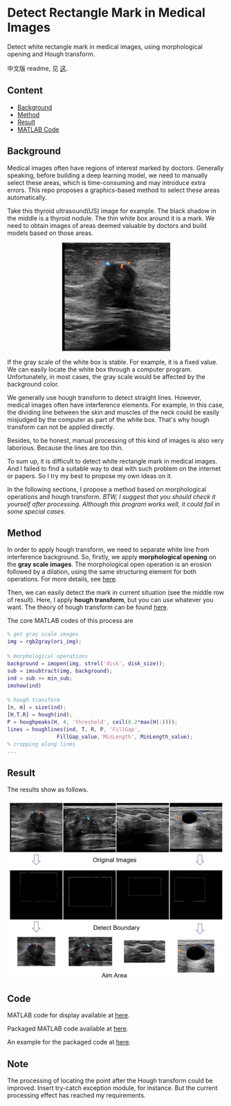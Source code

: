 # Detect Rectangle Mark in Medical Images
Detect white rectangle mark in medical images, using morphological opening and Hough transform.

中文版 readme, 见 [这](README_zhCN.md).

## Content
  * [Background](#background)
  * [Method](#method)
  * [Result](#result)
  * [MATLAB Code](#code)

## Background

Medical images often have regions of interest marked by doctors. Generally speaking, before building a deep learning model, we need to manually select these areas, which is time-consuming and may introduce extra errors. This repo proposes a graphics-based method to select these areas automatically.

Take this thyroid ultrasound(US) image for example. The black shadow in the middle is a thyroid nodule. The thin white box around it is a mark. We need to obtain images of areas deemed valuable by doctors and build models based on those areas. 

<p align="center">
<img src="img/ori.jpg" alt="ultrasound(US) images" width="250" height="250" />
</p>

If the gray scale of the white box is stable. For example, it is a fixed value. We can easily locate the white box through a computer program. Unfortunately, in most cases, the gray scale would be affected by the background color. 

We generally use hough transform to detect straight lines. However, medical images often have interference elements. For example, in this case, the dividing line between the skin and muscles of the neck could be easily misjudged by the computer as part of the white box. That's why hough transform can not be applied directly.

Besides, to be honest, manual processing of this kind of images is also very laborious. Because the lines are too thin.

To sum up, it is difficult to detect  white rectangle mark in medical images. And I failed to find a suitable way to deal with such problem on the internet or papers. So I try my best to propose my own ideas on it.

In the following sections, I propose a method based on morphological operations and hough transform. *BTW, I suggest that you should check it yourself after processing. Although this program works well, it could fail in some special cases.*


## Method

In order to apply hough transform, we need to separate white line from interference background. So, firstly, we apply **morphological opening** on the **gray scale images**. The morphological open operation is an erosion followed by a dilation, using the same structuring element for both operations. For more details, see [here](https://www.mathworks.com/help/images/ref/imopen.html#f5-345703_seealso).

Then, we can easily detect the mark in current situation (see the middle row of result). Here, I apply **hough transform**, but you can use whatever you want. The theory of hough transform can be found [here](https://en.wikipedia.org/wiki/Hough_transform).

The core MATLAB codes of this process are
```matlab
% get gray scale images
img = rgb2gray(ori_img);

% morphological operations
background = imopen(img, strel('disk', disk_size));
sub = imsubtract(img, background);
ind = sub >= min_sub;
imshow(ind)

% hough transform
[n, m] = size(ind);
[H,T,R] = hough(ind);
P = houghpeaks(H, 4, 'threshold', ceil(0.2*max(H(:))));
lines = houghlines(ind, T, R, P, 'FillGap', 
                FillGap_value,'MinLength', MinLength_value);
% cropping along lines
...
```

## Result

The results show as follows.

![Diagram of method 1](img/result_method1.png)

## Code

MATLAB code for display available at [here](code.m).

Packaged MATLAB code available at [here](./package/detect_rectangle_mark.m).

An example for the packaged code at [here](./package/example.m).

## Note

The processing of locating the point after the Hough transform could be improved. Insert try-catch exception module, for instance. But the current processing effect has reached my requirements.
